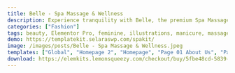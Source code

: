 ```yaml
---
title: Belle - Spa Massage & Wellness
description: Experience tranquility with Belle, the premium Spa Massage & Wellness Elementor Template Kit. Elevate your spa's online presence with meticulously designed templates that exude serenity and luxury. Effortlessly create a captivating website that reflects your brand's essence and services. Belle's Elementor compatibility ensures easy customization and seamless integration. Elevate your spa's digital identity and entice clients with the harmonious blend of beauty and functionality.
categories: ["Fashion"]
tags: beauty, Elementor Pro, feminine, illustrations, manicure, massage, salon, sauna, skin care, spa, therapy, treatment, wellness, yoga
demo: https://templatekit.selaraswp.com/spakit/
image: /images/posts/Belle - Spa Massage & Wellness.jpeg
templates: ["Global", "Homepage 2", "Homepage", "Page 01 About Us", "Page 02 Our Service", "Page 03 Detail Service", "Page 04 Team", "Page 05 Pricing Plan", "Page 06 Gallery", "Page 07 Contact", "Page 08 Appointment", "Theme Builder Footer Elementor Pro", "Theme Builder Header Elementor Pro"]
download: https://elemkits.lemonsqueezy.com/checkout/buy/5fbe48cd-5839-46f2-bb0d-e308b8773bed
---
```

